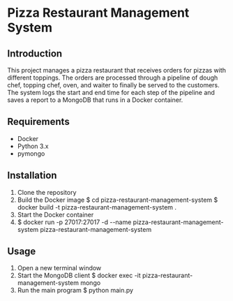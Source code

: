 # Pizza Restaurant Management System

## Introduction
This project manages a pizza restaurant that receives orders for pizzas with different toppings. The orders are processed through a pipeline of dough chef, topping chef, oven, and waiter to finally be served to the customers. The system logs the start and end time for each step of the pipeline and saves a report to a MongoDB that runs in a Docker container.

## Requirements
- Docker
- Python 3.x
- pymongo

## Installation
1. Clone the repository
2. Build the Docker image
    $ cd pizza-restaurant-management-system
    $ docker build -t pizza-restaurant-management-system .
3. Start the Docker container
4. $ docker run -p 27017:27017 -d --name pizza-restaurant-management-system pizza-restaurant-management-system

## Usage
1. Open a new terminal window
2. Start the MongoDB client
    $ docker exec -it pizza-restaurant-management-system mongo
3. Run the main program
    $ python main.py


   

